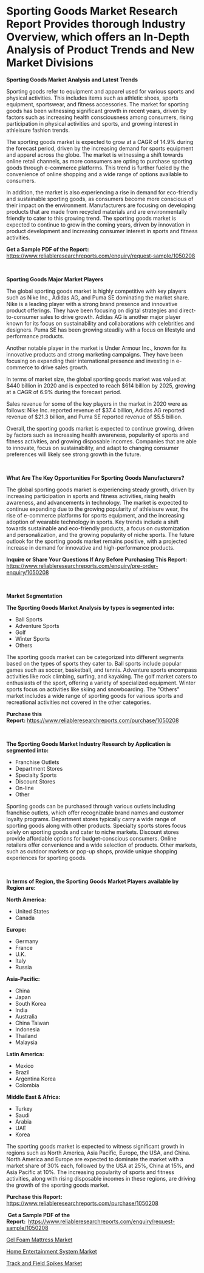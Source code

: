 <p><h1>Sporting Goods Market Research Report Provides thorough Industry Overview, which offers an In-Depth Analysis of Product Trends and New Market Divisions</h1></p><p><strong>Sporting Goods Market Analysis and Latest Trends</strong></p>
<p><p>Sporting goods refer to equipment and apparel used for various sports and physical activities. This includes items such as athletic shoes, sports equipment, sportswear, and fitness accessories. The market for sporting goods has been witnessing significant growth in recent years, driven by factors such as increasing health consciousness among consumers, rising participation in physical activities and sports, and growing interest in athleisure fashion trends.</p><p>The sporting goods market is expected to grow at a CAGR of 14.9% during the forecast period, driven by the increasing demand for sports equipment and apparel across the globe. The market is witnessing a shift towards online retail channels, as more consumers are opting to purchase sporting goods through e-commerce platforms. This trend is further fueled by the convenience of online shopping and a wide range of options available to consumers.</p><p>In addition, the market is also experiencing a rise in demand for eco-friendly and sustainable sporting goods, as consumers become more conscious of their impact on the environment. Manufacturers are focusing on developing products that are made from recycled materials and are environmentally friendly to cater to this growing trend. The sporting goods market is expected to continue to grow in the coming years, driven by innovation in product development and increasing consumer interest in sports and fitness activities.</p></p>
<p><strong>Get a Sample PDF of the Report:&nbsp;</strong> <a href="https://www.reliableresearchreports.com/enquiry/request-sample/1050208">https://www.reliableresearchreports.com/enquiry/request-sample/1050208</a></p>
<p>&nbsp;</p>
<p><strong>Sporting Goods Major Market Players</strong></p>
<p><p>The global sporting goods market is highly competitive with key players such as Nike Inc., Adidas AG, and Puma SE dominating the market share. Nike is a leading player with a strong brand presence and innovative product offerings. They have been focusing on digital strategies and direct-to-consumer sales to drive growth. Adidas AG is another major player known for its focus on sustainability and collaborations with celebrities and designers. Puma SE has been growing steadily with a focus on lifestyle and performance products.</p><p>Another notable player in the market is Under Armour Inc., known for its innovative products and strong marketing campaigns. They have been focusing on expanding their international presence and investing in e-commerce to drive sales growth.</p><p>In terms of market size, the global sporting goods market was valued at $440 billion in 2020 and is expected to reach $614 billion by 2025, growing at a CAGR of 6.9% during the forecast period. </p><p>Sales revenue for some of the key players in the market in 2020 were as follows: Nike Inc. reported revenue of $37.4 billion, Adidas AG reported revenue of $21.3 billion, and Puma SE reported revenue of $5.5 billion.</p><p>Overall, the sporting goods market is expected to continue growing, driven by factors such as increasing health awareness, popularity of sports and fitness activities, and growing disposable incomes. Companies that are able to innovate, focus on sustainability, and adapt to changing consumer preferences will likely see strong growth in the future.</p></p>
<p>&nbsp;</p>
<p><strong>What Are The Key Opportunities For Sporting Goods Manufacturers?</strong></p>
<p><p>The global sporting goods market is experiencing steady growth, driven by increasing participation in sports and fitness activities, rising health awareness, and advancements in technology. The market is expected to continue expanding due to the growing popularity of athleisure wear, the rise of e-commerce platforms for sports equipment, and the increasing adoption of wearable technology in sports. Key trends include a shift towards sustainable and eco-friendly products, a focus on customization and personalization, and the growing popularity of niche sports. The future outlook for the sporting goods market remains positive, with a projected increase in demand for innovative and high-performance products.</p></p>
<p><strong>Inquire or Share Your Questions If Any Before Purchasing This Report:</strong> <a href="https://www.reliableresearchreports.com/enquiry/pre-order-enquiry/1050208">https://www.reliableresearchreports.com/enquiry/pre-order-enquiry/1050208</a></p>
<p>&nbsp;</p>
<p><strong>Market Segmentation</strong></p>
<p><strong>The Sporting Goods Market Analysis by types is segmented into:</strong></p>
<p><ul><li>Ball Sports</li><li>Adventure Sports</li><li>Golf</li><li>Winter Sports</li><li>Others</li></ul></p>
<p><p>The sporting goods market can be categorized into different segments based on the types of sports they cater to. Ball sports include popular games such as soccer, basketball, and tennis. Adventure sports encompass activities like rock climbing, surfing, and kayaking. The golf market caters to enthusiasts of the sport, offering a variety of specialized equipment. Winter sports focus on activities like skiing and snowboarding. The "Others" market includes a wide range of sporting goods for various sports and recreational activities not covered in the other categories.</p></p>
<p><strong>Purchase this Report:&nbsp;</strong><a href="https://www.reliableresearchreports.com/purchase/1050208">https://www.reliableresearchreports.com/purchase/1050208</a></p>
<p>&nbsp;</p>
<p><strong>The Sporting Goods Market Industry Research by Application is segmented into:</strong></p>
<p><ul><li>Franchise Outlets</li><li>Department Stores</li><li>Specialty Sports</li><li>Discount Stores</li><li>On-line</li><li>Other</li></ul></p>
<p><p>Sporting goods can be purchased through various outlets including franchise outlets, which offer recognizable brand names and customer loyalty programs. Department stores typically carry a wide range of sporting goods along with other products. Specialty sports stores focus solely on sporting goods and cater to niche markets. Discount stores provide affordable options for budget-conscious consumers. Online retailers offer convenience and a wide selection of products. Other markets, such as outdoor markets or pop-up shops, provide unique shopping experiences for sporting goods.</p></p>
<p>&nbsp;</p>
<p><strong>In terms of Region, the Sporting Goods Market Players available by Region are:</strong></p>
<p>
    <p> <strong> North America: </strong>
        <ul>
            <li>United States</li>
            <li>Canada</li>
        </ul>
        </p> 
    <p> <strong> Europe: </strong>
        <ul>
            <li>Germany</li>
            <li>France</li>
            <li>U.K.</li>
            <li>Italy</li>
            <li>Russia</li>
        </ul>
        </p> 
    <p> <strong> Asia-Pacific: </strong>
        <ul>
            <li>China</li>
            <li>Japan</li>
            <li>South Korea</li>
            <li>India</li>
            <li>Australia</li>
            <li>China Taiwan</li>
            <li>Indonesia</li>
            <li>Thailand</li>
            <li>Malaysia</li>
        </ul>
        </p> 
    <p> <strong> Latin America: </strong>
        <ul>
            <li>Mexico</li>
            <li>Brazil</li>
            <li>Argentina Korea</li>
            <li>Colombia</li>
        </ul>
        </p> 
    <p> <strong> Middle East & Africa: </strong>
        <ul>
            <li>Turkey</li>
            <li>Saudi</li>
            <li>Arabia</li>
            <li>UAE</li>
            <li>Korea</li>
        </ul>
    </p>
    </p>
<p><p>The sporting goods market is expected to witness significant growth in regions such as North America, Asia Pacific, Europe, the USA, and China. North America and Europe are expected to dominate the market with a market share of 30% each, followed by the USA at 25%, China at 15%, and Asia Pacific at 10%. The increasing popularity of sports and fitness activities, along with rising disposable incomes in these regions, are driving the growth of the sporting goods market.</p></p>
<p><strong>Purchase this Report: </strong><a href="https://www.reliableresearchreports.com/purchase/1050208">https://www.reliableresearchreports.com/purchase/1050208</a></p>
<p>&nbsp;<strong>Get a Sample PDF of the Report:&nbsp;&nbsp;</strong><a href="https://www.reliableresearchreports.com/enquiry/request-sample/1050208">https://www.reliableresearchreports.com/enquiry/request-sample/1050208</a></p>
<p><strong></strong></p>
<p><p><a href="https://github.com/juniordelafrance/Market-Research-Report-List-2/blob/main/gel-foam-mattress-market.md">Gel Foam Mattress Market</a></p><p><a href="https://github.com/jaidynmorantestelletmjzya/Market-Research-Report-List-1/blob/main/home-entertainment-system-market.md">Home Entertainment System Market</a></p><p><a href="https://github.com/ruddyyedelwadw/Market-Research-Report-List-1/blob/main/track-and-field-spikes-market.md">Track and Field Spikes Market</a></p></p>